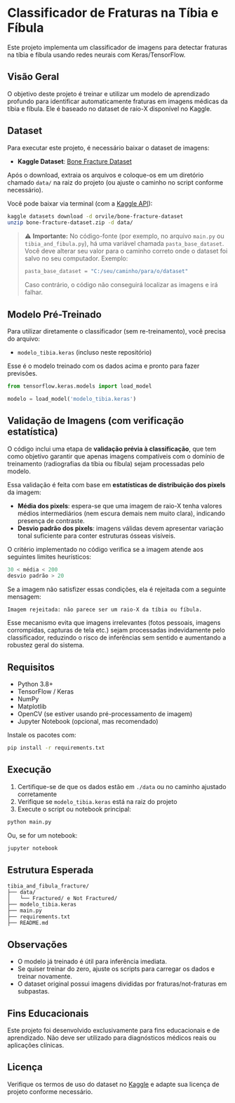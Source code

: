 # Classificador de Fraturas na Tíbia e Fíbula

Este projeto implementa um classificador de imagens para detectar fraturas na tíbia e fíbula usando redes neurais com Keras/TensorFlow.

## Visão Geral

O objetivo deste projeto é treinar e utilizar um modelo de aprendizado profundo para identificar automaticamente fraturas em imagens médicas da tíbia e fíbula. Ele é baseado no dataset de raio-X disponível no Kaggle.

## Dataset

Para executar este projeto, é necessário baixar o dataset de imagens:

- **Kaggle Dataset**: [Bone Fracture Dataset](https://www.kaggle.com/datasets/orvile/bone-fracture-dataset)

Após o download, extraia os arquivos e coloque-os em um diretório chamado `data/` na raiz do projeto (ou ajuste o caminho no script conforme necessário).

Você pode baixar via terminal (com a [Kaggle API](https://github.com/Kaggle/kaggle-api)):

```bash
kaggle datasets download -d orvile/bone-fracture-dataset
unzip bone-fracture-dataset.zip -d data/
```

> ⚠️ **Importante:** No código-fonte (por exemplo, no arquivo `main.py` ou `tibia_and_fibula.py`), há uma variável chamada `pasta_base_dataset`. Você deve alterar seu valor para o caminho correto onde o dataset foi salvo no seu computador. Exemplo:
>
> ```python
> pasta_base_dataset = "C:/seu/caminho/para/o/dataset"
> ```
>
> Caso contrário, o código não conseguirá localizar as imagens e irá falhar.

## Modelo Pré-Treinado

Para utilizar diretamente o classificador (sem re-treinamento), você precisa do arquivo:

- `modelo_tibia.keras` (incluso neste repositório)

Esse é o modelo treinado com os dados acima e pronto para fazer previsões.

```python
from tensorflow.keras.models import load_model

modelo = load_model('modelo_tibia.keras')
```

## Validação de Imagens (com verificação estatística)

O código inclui uma etapa de **validação prévia à classificação**, que tem como objetivo garantir que apenas imagens compatíveis com o domínio de treinamento (radiografias da tíbia ou fíbula) sejam processadas pelo modelo.

Essa validação é feita com base em **estatísticas de distribuição dos pixels** da imagem:

- **Média dos pixels**: espera-se que uma imagem de raio-X tenha valores médios intermediários (nem escura demais nem muito clara), indicando presença de contraste.
- **Desvio padrão dos pixels**: imagens válidas devem apresentar variação tonal suficiente para conter estruturas ósseas visíveis.

O critério implementado no código verifica se a imagem atende aos seguintes limites heurísticos:

```python
30 < média < 200
desvio padrão > 20
```

Se a imagem não satisfizer essas condições, ela é rejeitada com a seguinte mensagem:

```
Imagem rejeitada: não parece ser um raio-X da tíbia ou fíbula.
```

Esse mecanismo evita que imagens irrelevantes (fotos pessoais, imagens corrompidas, capturas de tela etc.) sejam processadas indevidamente pelo classificador, reduzindo o risco de inferências sem sentido e aumentando a robustez geral do sistema.

## Requisitos

- Python 3.8+
- TensorFlow / Keras
- NumPy
- Matplotlib
- OpenCV (se estiver usando pré-processamento de imagem)
- Jupyter Notebook (opcional, mas recomendado)

Instale os pacotes com:

```bash
pip install -r requirements.txt
```

## Execução

1. Certifique-se de que os dados estão em `./data` ou no caminho ajustado corretamente
2. Verifique se `modelo_tibia.keras` está na raiz do projeto
3. Execute o script ou notebook principal:

```bash
python main.py
```

Ou, se for um notebook:

```bash
jupyter notebook
```

## Estrutura Esperada

```
tibia_and_fibula_fracture/
├── data/
│   └── Fractured/ e Not Fractured/
├── modelo_tibia.keras
├── main.py
├── requirements.txt
├── README.md
```

## Observações

- O modelo já treinado é útil para inferência imediata.
- Se quiser treinar do zero, ajuste os scripts para carregar os dados e treinar novamente.
- O dataset original possui imagens divididas por fraturas/not-fraturas em subpastas.

## Fins Educacionais

Este projeto foi desenvolvido exclusivamente para fins educacionais e de aprendizado. Não deve ser utilizado para diagnósticos médicos reais ou aplicações clínicas.

## Licença

Verifique os termos de uso do dataset no [Kaggle](https://www.kaggle.com/datasets/orvile/bone-fracture-dataset) e adapte sua licença de projeto conforme necessário.
